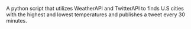 
A python script that utilizes WeatherAPI and TwitterAPI to finds U.S cities with the highest and lowest temperatures and publishes a tweet every 30 minutes.



